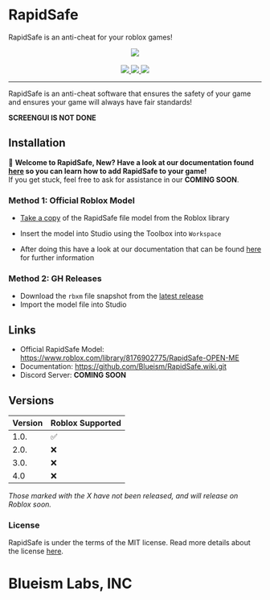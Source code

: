 # RapidSafe
RapidSafe is an anti-cheat for your roblox games!

<div align="center">
    <img src="https://media.discordapp.net/attachments/726371863370137661/916741309383983184/blueismlabs2.png?width=406&height=406"/>
<div>&nbsp;</div>
    <a href="https://www.roblox.com/library/8176902775/RapidSafe-OPEN-ME/">
        <img src="https://img.shields.io/static/v1?label=roblox&message=model&color=blue&logo=roblox&logoColor=white"/>
    </a>
    <a href="https://github.com/Blueism/RapidSafe/blob/master/LICENSE">
        <img src="https://img.shields.io/github/license/Blueism/RapidSafe"/>
    </a>
    <a href="https://github.com/Blueism/RapidSafe/releases/tag/roblox">
        <img src="https://img.shields.io/github/release/Blueism/RapidSafe?label=version"/>
    </a>
</div>
<hr/>
RapidSafe is an anti-cheat software that ensures the safety of your game and ensures your game will always have fair standards!

**SCREENGUI IS NOT DONE**

## Installation

:wave: **Welcome to RapidSafe, New? Have a look at our documentation found [here](https://github.com/Blueism/RapidSafe/wiki/What-can-it-do%3F) so you can learn how to add RapidSafe to your game!**
<br>If you get stuck, feel free to ask for assistance in our **COMING SOON**.

### Method 1: Official Roblox Model
* [Take a copy](https://www.roblox.com/library/8176902775/RapidSafe-OPEN-ME) of the RapidSafe file model from the Roblox library

* Insert the model into Studio using the Toolbox into `Workspace`

* After doing this have a look at our documentation that can be found [here](https://github.com/Blueism/RapidSafe.wiki.git) for further information

### Method 2: GH Releases

* Download the `rbxm` file snapshot from the [latest release](https://github.com/Blueism/RapidSafe/releases/tag/roblox)
* Import the model file into Studio

## Links
* Official RapidSafe Model: https://www.roblox.com/library/8176902775/RapidSafe-OPEN-ME
* Documentation: https://github.com/Blueism/RapidSafe.wiki.git
* Discord Server: **COMING SOON**

## Versions
| Version | Roblox Supported        |
| ------- | ------------------ |
| 1.0.  | ✅ |
| 2.0.   | ❌                |
| 3.0.   | ❌ |
| 4.0   | ❌                |

*Those marked with the X have not been released, and will release on Roblox soon.*

### License

RapidSafe is under the terms of the MIT license. Read more details about the license [here](https://github.com/Blueism/RapidSafe/blob/master/LICENSE).

# Blueism Labs, INC
